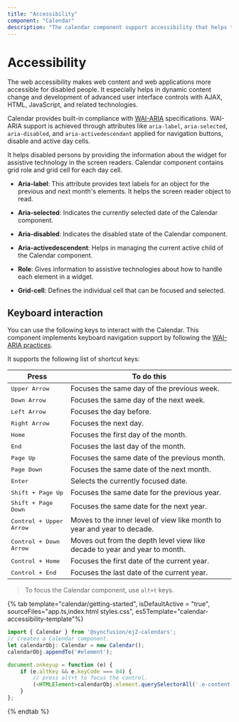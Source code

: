 ```yaml
---
title: "Accessibility"
component: "Calendar"
description: "The calendar component support accessibility that helps to access all the features through the keyboard, on-screen readers, or other assertive technology devices."
---
```


# Accessibility

The web accessibility makes web content and web applications more accessible for disabled people. It especially helps in dynamic content change and development of advanced user interface controls  with AJAX, HTML, JavaScript, and related technologies.

Calendar provides built-in compliance with
[WAI-ARIA](http://www.w3.org/WAI/PF/aria-practices) specifications. WAI-ARIA support is achieved through attributes like `aria-label`, `aria-selected`, `aria-disabled`, and `aria-activedescendant`
applied for navigation buttons, disable and active day cells.

It helps disabled persons by providing the information about the widget for assistive technology in the screen readers. Calendar component contains grid role and grid cell for each day cell.

* **Aria-label**: This attribute provides text labels for an object for the previous and next month's elements. It helps the screen reader object to read.

* **Aria-selected**: Indicates the currently selected date of the Calendar component.

* **Aria-disabled**: Indicates the disabled state of the Calendar component.

* **Aria-activedescendent**: Helps in managing the current active child of the Calendar component.

* **Role**: Gives information to assistive technologies about how to handle each element in a widget.

* **Grid-cell**: Defines the individual cell that can be focused and selected.

## Keyboard interaction

You can use the following keys to interact with the Calendar. This component implements keyboard navigation support by following the [WAI-ARIA practices](http://www.w3.org/WAI/PF/aria-practices).

It supports the following list of shortcut keys:

| **Press** | **To do this** |
| --- | --- |
| <kbd>Upper Arrow</kbd>  | Focuses the same day of the previous week. |
| <kbd>Down Arrow</kbd>  | Focuses the same day of the next week. |
| <kbd>Left Arrow</kbd>  | Focuses the day before. |
| <kbd>Right Arrow</kbd>  | Focuses the next day. |
| <kbd>Home</kbd>  | Focuses the first day of the month. |
| <kbd>End</kbd>  | Focuses the last day of the month. |
| <kbd>Page Up</kbd>  | Focuses the same date of the previous month. |
| <kbd>Page Down</kbd>  | Focuses the same date of the next month. |
| <kbd>Enter</kbd>  | Selects the currently focused date. |
| <kbd>Shift + Page Up</kbd>  | Focuses the same date for the previous year. |
| <kbd>Shift + Page Down</kbd>  | Focuses the same date for the next year. |
| <kbd>Control + Upper Arrow</kbd>  | Moves to the inner level of view like month to year and year to decade. |
| <kbd>Control + Down Arrow</kbd>  | Moves out from the depth level view like decade to year and year to month. |
| <kbd>Control + Home</kbd>  | Focuses the first date of the current year. |
| <kbd>Control + End</kbd>  | Focuses the last date of the current year. |

> To focus the Calendar component, use `alt+t` keys.

{% tab template="calendar/getting-started", isDefaultActive = "true",
sourceFiles="app.ts,index.html styles.css", es5Template="calendar-accessibility-template"%}

```typescript
import { Calendar } from '@syncfusion/ej2-calendars';
// creates a Calendar component.
let calendarObj: Calendar = new Calendar();
calendarObj.appendTo('#element');

document.onkeyup = function (e) {
    if (e.altKey && e.keyCode === 84) {
        // press alt+t to focus the control.
        (<HTMLElement>calendarObj.element.querySelectorAll('.e-content table')[0]).focus();
    }
};
```

{% endtab %}